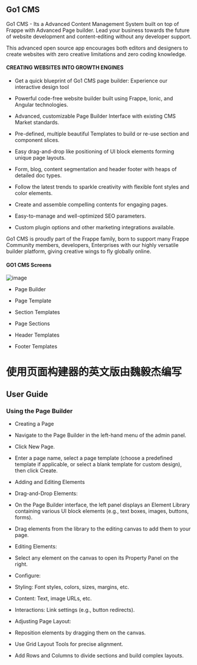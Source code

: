 ## Go1 CMS

Go1 CMS - Its a Advanced Content Management System built on top of Frappe with Advanced Page builder. Lead your business towards the future of website development and content-editing without any developer support.

This advanced open source app encourages both editors and designers to create websites with zero creative limitations and zero coding knowledge.

#### CREATING WEBSITES INTO GROWTH ENGINES
* Get a quick blueprint of Go1 CMS page builder: Experience our interactive design tool

* Powerful code-free website builder built using Frappe, Ionic, and Angular technologies.

* Advanced, customizable Page Builder Interface with existing CMS Market standards.

* Pre-defined, multiple beautiful Templates to build or re-use section and component slices.

* Easy drag-and-drop like positioning of UI block elements forming unique page layouts.

* Form, blog, content segmentation and header footer with heaps of detailed doc types.

* Follow the latest trends to sparkle creativity with flexible font styles and color elements.

* Create and assemble compelling contents for engaging pages.

* Easy-to-manage and well-optimized SEO parameters.

* Custom plugin options and other marketing integrations available.

Go1 CMS is proudly part of the Frappe family, born to support many Frappe Community members, developers, Enterprises with our highly versatile builder platform, giving creative wings to fly globally online.

#### GO1 CMS Screens
![image](https://user-images.githubusercontent.com/54178464/191701378-7285350b-dece-4634-ac42-d0cb772eed1b.png)

* Page Builder

* Page Template

* Section Templates

* Page Sections

* Header Templates

* Footer Templates


# 使用页面构建器的英文版由魏毅杰编写 
##  User Guide
### Using the Page Builder

* Creating a Page

* Navigate to the Page Builder in the left-hand menu of the admin panel.

* Click New Page.

* Enter a page name, select a page template (choose a predefined template if applicable, or select a blank template for custom design), then click Create.

* Adding and Editing Elements

* Drag-and-Drop Elements:

* On the Page Builder interface, the left panel displays an Element Library containing various UI block elements (e.g., text boxes, images, buttons, forms).

* Drag elements from the library to the editing canvas to add them to your page.

* Editing Elements:

* Select any element on the canvas to open its Property Panel on the right.

* Configure:

* Styling: Font styles, colors, sizes, margins, etc.

* Content: Text, image URLs, etc.

* Interactions: Link settings (e.g., button redirects).

* Adjusting Page Layout:

* Reposition elements by dragging them on the canvas.

* Use Grid Layout Tools for precise alignment.

* Add Rows and Columns to divide sections and build complex layouts.

